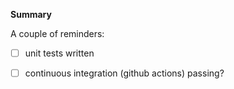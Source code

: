 <!-- Thanks for submitting a pull request to presize! -->

**Summary**

<!-- Describe the motivation behind your PR - refer to issues where relevant -->

A couple of reminders:
- [ ] unit tests written
- [ ] continuous integration (github actions) passing?




